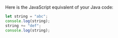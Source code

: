  Here is the JavaScript equivalent of your Java code:

```javascript
let string = "abc";
console.log(string);
string += "def";
console.log(string);
```
